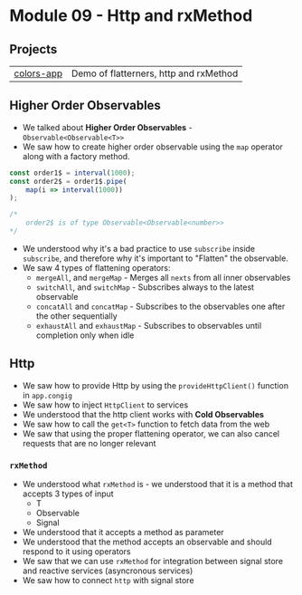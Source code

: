 # Module 09 - Http and rxMethod
## Projects
|     |     |
| --- | --- |
| [colors-app](./projects/colors-app/) | Demo of flatterners, http and rxMethod |


## Higher Order Observables
* We talked about **Higher Order Observables** - `Observable<Observable<T>>`
* We saw how to create higher order observable using the `map` operator along with a factory method.

```typescript
const order1$ = interval(1000);
const order2$ = order1$.pipe(
    map(i => interval(1000))
);

/*
    order2$ is of type Observable<Observable<number>>
*/
```

* We understood why it's a bad practice to use `subscribe` inside `subscribe`, and therefore why it's important to "Flatten" the observable.
* We saw 4 types of flattening operators:
    - `mergeAll`, and `mergeMap` - Merges all `nexts` from all inner observables
    - `switchAll`, and `switchMap` - Subscribes always to the latest observable
    - `concatAll` and `concatMap` - Subscribes to the observables one after the other sequentially
    - `exhaustAll` and `exhaustMap` - Subscribes to observables until completion only when idle

## Http
* We saw how to provide Http by using the `provideHttpClient()` function in `app.congig`
* We saw how to inject `HttpClient` to services
* We understood that the http client works with **Cold Observables**
* We saw how to call the `get<T>` function to fetch data from the web
* We saw that using the proper flattening operator, we can also cancel requests that are no longer relevant

### `rxMethod`
- We understood what `rxMethod` is - we understood that it is a method that accepts 3 types of input
    - T
    - Observable<T>
    - Signal<T>
- We understood that it accepts a method as parameter
- We understood that the method accepts an observable and should respond to it using operators
- We saw that we can use `rxMethod` for integration between signal store and reactive services (asyncronous services)
- We saw how to connect `http` with signal store


